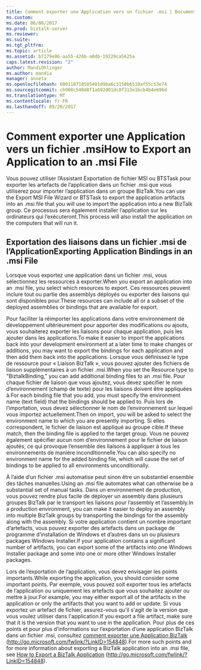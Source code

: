 ```yaml
---
title: Comment exporter une Application vers un fichier .msi | Documents Microsoft
ms.custom: 
ms.date: 06/08/2017
ms.prod: biztalk-server
ms.reviewer: 
ms.suite: 
ms.tgt_pltfrm: 
ms.topic: article
ms.assetid: b7179e86-aa55-426b-a0db-19229ca5625a
caps.latest.revision: "2"
author: MandiOhlinger
ms.author: mandia
manager: anneta
ms.openlocfilehash: 600118718585401d9ba6c3158b6510af55c53e74
ms.sourcegitcommit: cb908c540d8f1a692d01dc8f313e16cb4b4e696d
ms.translationtype: MT
ms.contentlocale: fr-FR
ms.lasthandoff: 09/20/2017
---
```

# <a name="how-to-export-an-application-to-an-msi-file"></a><span data-ttu-id="ce576-102">Comment exporter une Application vers un fichier .msi</span><span class="sxs-lookup"><span data-stu-id="ce576-102">How to Export an Application to an .msi File</span></span>
<span data-ttu-id="ce576-103">Vous pouvez utiliser l’Assistant Exportation de fichier MSI ou BTSTask pour exporter les artefacts de l’application dans un fichier .msi que vous utiliserez pour importer l’application dans un groupe BizTalk.</span><span class="sxs-lookup"><span data-stu-id="ce576-103">You can use the Export MSI File Wizard or BTSTask to export the application artifacts into an .msi file that you will use to import the application into a new BizTalk group.</span></span> <span data-ttu-id="ce576-104">Ce processus sera également installer l’application sur les ordinateurs qui l’exécuteront.</span><span class="sxs-lookup"><span data-stu-id="ce576-104">This process will also install the application on the computers that will run it.</span></span>  
  
## <a name="exporting-application-bindings-in-an-msi-file"></a><span data-ttu-id="ce576-105">Exportation des liaisons dans un fichier .msi de l’Application</span><span class="sxs-lookup"><span data-stu-id="ce576-105">Exporting Application Bindings in an .msi File</span></span>  
 <span data-ttu-id="ce576-106">Lorsque vous exportez une application dans un fichier .msi, vous sélectionnez les ressources à exporter.</span><span class="sxs-lookup"><span data-stu-id="ce576-106">When you export an application into an .msi file, you select which resources to export.</span></span> <span data-ttu-id="ce576-107">Ces ressources peuvent inclure tout ou partie des assemblys déployés ou exporter des liaisons qui sont disponibles pour.</span><span class="sxs-lookup"><span data-stu-id="ce576-107">These resources can include all or a subset of the deployed assemblies or bindings that are available for export.</span></span>  
  
 <span data-ttu-id="ce576-108">Pour faciliter la réimporter les applications dans votre environnement de développement ultérieurement pour apporter des modifications ou ajouts, vous souhaiterez exporter les liaisons pour chaque application, puis les ajouter dans les applications.</span><span class="sxs-lookup"><span data-stu-id="ce576-108">To make it easier to import the applications back into your development environment at a later time to make changes or additions, you may want to export the bindings for each application and then add them back into the applications.</span></span> <span data-ttu-id="ce576-109">Lorsque vous définissez le type de ressource pour « Liaison BizTalk », vous pouvez ajouter des fichiers de liaison supplémentaires à un fichier .msi.</span><span class="sxs-lookup"><span data-stu-id="ce576-109">When you set the Resource type to "BiztalkBinding," you can add additional binding files to an .msi file.</span></span> <span data-ttu-id="ce576-110">Pour chaque fichier de liaison que vous ajoutez, vous devez spécifier le nom d’environnement (champ de texte) pour les liaisons doivent être appliquées à.</span><span class="sxs-lookup"><span data-stu-id="ce576-110">For each binding file that you add, you must specify the environment name (text field) that the bindings should be applied to.</span></span> <span data-ttu-id="ce576-111">Puis lors de l’importation, vous devez sélectionner le nom de l’environnement sur lequel vous importez actuellement.</span><span class="sxs-lookup"><span data-stu-id="ce576-111">Then on import, you will be asked to select the environment name to which you are presently importing.</span></span> <span data-ttu-id="ce576-112">Si elles correspondent, le fichier de liaison est appliqué au groupe cible.</span><span class="sxs-lookup"><span data-stu-id="ce576-112">If these match, then the binding file is applied to the target group.</span></span> <span data-ttu-id="ce576-113">Vous ne pouvez également spécifier aucun nom d’environnement pour le fichier de liaison ajoutés, ce qui provoque l’ensemble des liaisons à appliquer à tous les environnements de manière inconditionnelle.</span><span class="sxs-lookup"><span data-stu-id="ce576-113">You can also specify no environment name for the added binding file, which will cause the set of bindings to be applied to all environments unconditionally.</span></span>  
  
 <span data-ttu-id="ce576-114">À l’aide d’un fichier .msi automatise peut sinon être un substantiel ensemble des tâches manuelles.</span><span class="sxs-lookup"><span data-stu-id="ce576-114">Using an .msi file automates what can otherwise be a substantial set of manual tasks.</span></span> <span data-ttu-id="ce576-115">Dans un environnement de production, vous pouvez rendre plus facile de déployer un assembly dans plusieurs groupes BizTalk par le transport les liaisons pour l’assembly et l’assembly.</span><span class="sxs-lookup"><span data-stu-id="ce576-115">In a production environment, you can make it easier to deploy an assembly into multiple BizTalk groups by transporting the bindings for the assembly along with the assembly.</span></span> <span data-ttu-id="ce576-116">Si votre application contient un nombre important d’artefacts, vous pouvez exporter des artefacts dans un package de programme d’installation de Windows et d’autres dans un ou plusieurs packages Windows Installer.</span><span class="sxs-lookup"><span data-stu-id="ce576-116">If your application contains a significant number of artifacts, you can export some of the artifacts into one Windows Installer package and some into one or more other Windows Installer packages.</span></span>  
  
 <span data-ttu-id="ce576-117">Lors de l’exportation de l’application, vous devez envisager les points importants.</span><span class="sxs-lookup"><span data-stu-id="ce576-117">While exporting the application, you should consider some important points.</span></span> <span data-ttu-id="ce576-118">Par exemple, vous pouvez soit exporter tous les artefacts de l’application ou uniquement les artefacts que vous souhaitez ajouter ou mettre à jour.</span><span class="sxs-lookup"><span data-stu-id="ce576-118">For example, you may either export all of the artifacts in the application or only the artifacts that you want to add or update.</span></span> <span data-ttu-id="ce576-119">Si vous exportez un artefact de fichier, assurez-vous qu'il s'agit de la version que vous voulez utiliser dans l'application.</span><span class="sxs-lookup"><span data-stu-id="ce576-119">If you export a file artifact, make sure that it is the version that you want to use in the application.</span></span> <span data-ttu-id="ce576-120">Pour plus de ces points et pour plus d’informations sur l’exportation d’une application BizTalk dans un fichier .msi, consultez [comment exporter une Application BizTalk](http://go.microsoft.com/fwlink/?LinkID=154848) (http://go.microsoft.com/fwlink/?LinkID=154848).</span><span class="sxs-lookup"><span data-stu-id="ce576-120">For more such points and for more information about exporting a BizTalk application into an .msi file, see [How to Export a BizTalk Application](http://go.microsoft.com/fwlink/?LinkID=154848) (http://go.microsoft.com/fwlink/?LinkID=154848).</span></span>